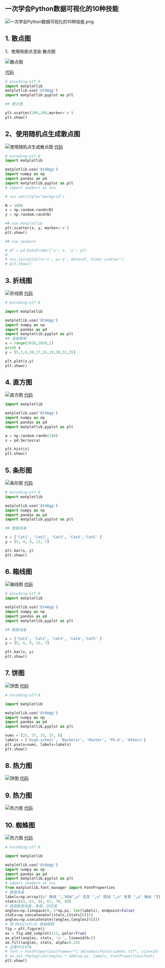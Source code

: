 ## 一次学会Python数据可视化的10种技能

![一次学会Python数据可视化的10种技能.png](一次学会Python数据可视化的10种技能.png)

## 1. 散点图

1、使用局部点渲染 散点图

![散点图](./x.png)

[代码](./ScatterPlot.py)

```python
# encoding:utf-8
import matplotlib
matplotlib.use('Qt4Agg')
import matplotlib.pyplot as plt

## 散点图

plt.scatter(200,200,marker='x')
plt.show()


```

## 2、使用随机点生成散点图

![使用随机点生成散点图](./matplotlib_render.png)
[代码](./useseaborn.py)

```python
# encoding:utf-8
import matplotlib

matplotlib.use('Qt4Agg')
import numpy as np
import pandas as pd
import matplotlib.pyplot as plt
# import seaborn as sns

# sns.set(style="darkgrid")

N = 1000
x = np.random.randn(N)
y = np.random.rand(N)

## use matplotlib
plt.scatter(x, y, marker='x')
plt.show()

## use seaborn

# df = pd.DataFrame({'x': x, 'y': y})
#
# sns.jointplot(x='x', y='y', data=df, kind='scatter')
# plt.show()

```

## 3. 折线图
![折线图](./折线图.png)
[代码](./lineChart.py)

```python
# encoding:utf-8

import matplotlib

matplotlib.use('Qt4Agg')
import numpy as np
import pandas as pd
import matplotlib.pyplot as plt
## 准备数据
x = range(2010,2020,1)
print x
y = [5,3,6,20,17,16,19,30,32,35]

plt.plot(x,y)
plt.show()
```

## 4.  直方图

![直方图](./直方图.png)
[代码](./histogram.py)

```python
import matplotlib

matplotlib.use('Qt4Agg')
import numpy as np
import pandas as pd
import matplotlib.pyplot as plt

a = np.random.randn(100)
s = pd.Series(a)

plt.hist(s)
plt.show()
```

## 5. 条形图
![条形图](./条形图.png)
[代码](./diagram.py)

```python
# encoding:utf-8
import matplotlib

matplotlib.use('Qt4Agg')
import numpy as np
import pandas as pd
import matplotlib.pyplot as plt

## 数据准备

x = ['Cat1', 'Cat2', 'Cat3', 'Cat4','Cat5' ]
y = [5, 4, 8, 12, 7]

plt.bar(x, y)
plt.show()

```

## 6. 箱线图

![箱线图](./箱线图.png)
[代码](./diagram.py)

```python
# encoding:utf-8
import matplotlib

matplotlib.use('Qt4Agg')
import numpy as np
import pandas as pd
import matplotlib.pyplot as plt

## 数据准备

x = ['Cat1', 'Cat2', 'Cat3', 'Cat4','Cat5' ]
y = [5, 4, 8, 12, 7]

plt.bar(x, y)
plt.show()

```

## 7.  饼图

![饼图](./饼图.png)
[代码](./pie.py)

```python
# encoding:utf-8

import matplotlib

matplotlib.use('Qt4Agg')
import numpy as np
import pandas as pd
import matplotlib.pyplot as plt

nums = [25, 37, 33, 37, 6]
labels = ['High-school', 'Bachelor', 'Master', 'Ph.d', 'Others']
plt.pie(x=nums, labels=labels)
plt.show()
```

## 8.  热力图

![饼图](./饼图.png)
[代码](./none.py)

## 9. 热力图

![热力图](./none.png)
[代码](./pie.py)

## 10. 蜘蛛图

![热力图](./none.png)
[代码](./spider.py)

```python
# encoding:utf-8

import matplotlib

matplotlib.use('Qt4Agg')
import numpy as np
import pandas as pd
import matplotlib.pyplot as plt
# import seaborn as sns
from matplotlib.font_manager import FontProperties
# 数据准备
labels=np.array([u" 推进 ","KDA",u" 生存 ",u" 团战 ",u" 发育 ",u" 输出 "])
stats=[83, 61, 95, 67, 76, 88]
# 画图数据准备，角度、状态值
angles=np.linspace(0, 2*np.pi, len(labels), endpoint=False)
stats=np.concatenate((stats,[stats[0]]))
angles=np.concatenate((angles,[angles[0]]))
# 用 Matplotlib 画蜘蛛图
fig = plt.figure()
ax = fig.add_subplot(111, polar=True)
ax.plot(angles, stats, 'o-', linewidth=2)
ax.fill(angles, stats, alpha=0.25)
# 设置中文字体
# font = FontProperties(fname=r"C:\Windows\Fonts\simhei.ttf", size=14)
# ax.set_thetagrids(angles * 180/np.pi, labels, FontProperties=font)
plt.show()
```